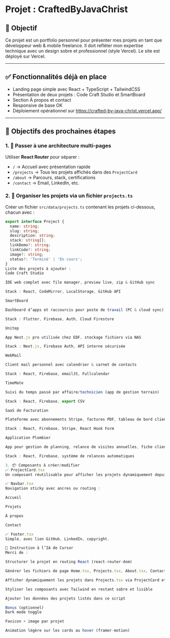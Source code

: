 # Projet : CraftedByJavaChrist

## 🔧 Objectif
Ce projet est un portfolio personnel pour présenter mes projets en tant que développeur web & mobile freelance. Il doit refléter mon expertise technique avec un design sobre et professionnel (style Vercel). Le site est déployé sur Vercel.

---

## ✅ Fonctionnalités déjà en place
- Landing page simple avec React + TypeScript + TailwindCSS
- Présentation de deux projets : Code Craft Studio et SmartBoard
- Section À propos et contact
- Responsive de base OK
- Déploiement opérationnel sur https://crafted-by-java-christ.vercel.app/

---

## 🎯 Objectifs des prochaines étapes

### 1. 🔄 Passer à une architecture multi-pages
Utiliser **React Router** pour séparer :
- `/` → Accueil avec présentation rapide
- `/projects` → Tous les projets affichés dans des `ProjectCard`
- `/about` → Parcours, stack, certifications
- `/contact` → Email, LinkedIn, etc.

### 2. 📁 Organiser les projets via un fichier `projects.ts`
Créer un fichier `src/data/projects.ts` contenant les projets ci-dessous, chacun avec :
```ts
export interface Project {
  name: string;
  slug: string;
  description: string;
  stack: string[];
  linkDemo?: string;
  linkCode?: string;
  image?: string;
  status?: 'Terminé' | 'En cours';
}
Liste des projets à ajouter :
Code Craft Studio

IDE web complet avec file manager, preview live, zip & GitHub sync

Stack : React, CodeMirror, LocalStorage, GitHub API

SmartBoard

Dashboard d’apps et raccourcis pour poste de travail (PC & cloud sync)

Stack : Flutter, Firebase, Auth, Cloud Firestore

Unitep

App Next.js pro utilisée chez EDF, stockage fichiers via NAS

Stack : Next.js, Firebase Auth, API interne sécurisée

WebMail

Client mail personnel avec calendrier & carnet de contacts

Stack : React, Firebase, emailJS, Fullcalendar

TimeMate

Suivi du temps passé par affaire/technicien (app de gestion terrain)

Stack : React, Firebase, export CSV

SaaS de Facturation

Plateforme avec abonnements Stripe, factures PDF, tableau de bord client

Stack : React, Firebase, Stripe, React Hook Form

Application Plombier

App pour gestion de planning, relance de visites annuelles, fiche client

Stack : React, Firebase, système de relances automatiques

3. 📦 Composants à créer/modifier
✅ ProjectCard.tsx
Un composant réutilisable pour afficher les projets dynamiquement depuis projects.ts.

✅ Navbar.tsx
Navigation sticky avec ancres ou routing :

Accueil

Projets

À propos

Contact

✅ Footer.tsx
Simple, avec lien GitHub, LinkedIn, copyright.

🧠 Instruction à l’IA de Cursor
Merci de :

Structurer le projet en routing React (react-router-dom)

Générer les fichiers de page Home.tsx, Projects.tsx, About.tsx, Contact.tsx

Afficher dynamiquement les projets dans Projects.tsx via ProjectCard et projects.ts

Styliser les composants avec Tailwind en restant sobre et lisible

Ajouter les données des projets listés dans ce script

Bonus (optionnel)
Dark mode toggle

Favicon + image par projet

Animation légère sur les cards au hover (framer-motion)